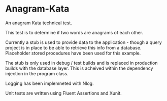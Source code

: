 # Anagram-Kata
An anagram Kata technical test.

This test is to determine if two words are anagrams of each other. 

Currently a stub is used to provide data to the application - though a query project is in place to be able to retrieve this info from a database. Placeholder stored procedures have been used for this example.

The stub is only used in debug / test builds and is replaced in production builds with the database layer. This is acheived within the dependency injection in the program class.

Logging has been implemneted with Nlog.

Unit tests are written using Fluent Assertions and Xunit.